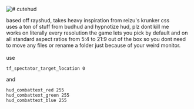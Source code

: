 ![# cutehud](https://raw.githubusercontent.com/quickkennedy/cutehud/main/logo.png)

 
based off rayshud, takes heavy inspiration from reizu's krunker css <br>
uses a ton of stuff from budhud and hypnotize hud, plz dont kill me <br>
works on literally every resolution the game lets you pick by default and on all standard aspect ratios from 5:4 to 21:9 out of the box so you dont need to move any files or rename a folder just because of your weird monitor.<br><br>
use<br>
```
tf_spectator_target_location 0
```
and<br>
```
hud_combattext_red 255
hud_combattext_green 255
hud_combattext_blue 255
```
